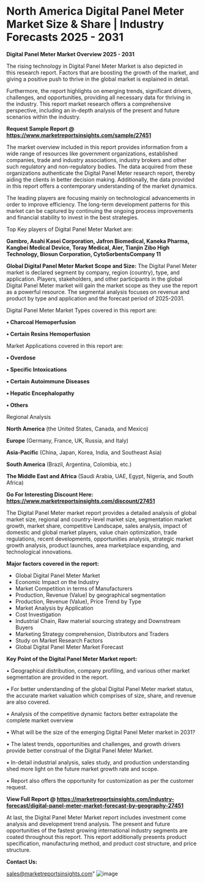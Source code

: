 # North America Digital Panel Meter Market Size & Share | Industry Forecasts 2025 - 2031

<Strong> Digital Panel Meter Market Overview 2025 - 2031</strong>

The rising technology in Digital Panel Meter Market is also depicted in this research report. Factors that are boosting the growth of the market, and giving a positive push to thrive in the global market is explained in detail.

Furthermore, the report highlights on emerging trends, significant drivers, challenges, and opportunities, providing all necessary data for thriving in the industry. This report market research offers a comprehensive perspective, including an in-depth analysis of the present and future scenarios within the industry.

<strong>Request Sample Report @ <a href=https://www.marketreportsinsights.com/sample/27451>https://www.marketreportsinsights.com/sample/27451</a></strong>

The market overview included in this report provides information from a wide range of resources like government organizations, established companies, trade and industry associations, industry brokers and other such regulatory and non-regulatory bodies. The data acquired from these organizations authenticate the Digital Panel Meter research report, thereby aiding the clients in better decision making. Additionally, the data provided in this report offers a contemporary understanding of the market dynamics.

The leading players are focusing mainly on technological advancements in order to improve efficiency. The long-term development patterns for this market can be captured by continuing the ongoing process improvements and financial stability to invest in the best strategies.

Top Key players of Digital Panel Meter Market are:

<strong>Gambro, Asahi Kasei Corporation, Jafron Biomedical, Kaneka Pharma, Kangbei Medical Device, Toray Medical, Aier, Tianjin Zibo High Technology, Biosun Corporation, CytoSorbentsCompany 11</strong>

<strong><b>Global Digital Panel Meter Market Scope and Size:</b></strong>
The Digital Panel Meter market is declared segment by company, region (country), type, and application. Players, stakeholders, and other participants in the global Digital Panel Meter market will gain the market scope as they use the report as a powerful resource. The segmental analysis focuses on revenue and product by type and application and the forecast period of 2025-2031.

Digital Panel Meter Market Types covered in this report are:

<strong>• Charcoal Hemoperfusion

• Certain Resins Hemoperfusion</strong>

Market Applications covered in this report are:

<strong>• Overdose

• Specific Intoxications

• Certain Autoimmune Diseases

• Hepatic Encephalopathy

• Others</strong> 

Regional Analysis

<strong>North America</strong> (the United States, Canada, and Mexico)

<strong>Europe</strong> (Germany, France, UK, Russia, and Italy)

<strong>Asia-Pacific</strong> (China, Japan, Korea, India, and Southeast Asia)

<strong>South America</strong> (Brazil, Argentina, Colombia, etc.)

<strong>The Middle East and Africa</strong> (Saudi Arabia, UAE, Egypt, Nigeria, and South Africa)

<strong>Go For Interesting Discount Here: <a href=https://www.marketreportsinsights.com/discount/27451>https://www.marketreportsinsights.com/discount/27451</a></strong>

The Digital Panel Meter market report provides a detailed analysis of global market size, regional and country-level market size, segmentation market growth, market share, competitive Landscape, sales analysis, impact of domestic and global market players, value chain optimization, trade regulations, recent developments, opportunities analysis, strategic market growth analysis, product launches, area marketplace expanding, and technological innovations.

<strong><b>Major factors covered in the report:</b></strong>
<ul>
  <li>Global Digital Panel Meter Market </li>
  <li>Economic Impact on the Industry</li>
  <li>Market Competition in terms of Manufacturers</li>
  <li>Production, Revenue (Value) by geographical segmentation</li>
  <li>Production, Revenue (Value), Price Trend by Type</li>
  <li>Market Analysis by Application</li>
  <li>Cost Investigation</li>
  <li>Industrial Chain, Raw material sourcing strategy and Downstream Buyers</li>
  <li>Marketing Strategy comprehension, Distributors and Traders</li>
  <li>Study on Market Research Factors</li>
  <li>Global Digital Panel Meter Market Forecast</li>
</ul>

<strong><b>Key Point of the Digital Panel Meter Market report:</b></strong>

• Geographical distribution, company profiling, and various other market segmentation are provided in the report.

• For better understanding of the global Digital Panel Meter market status, the accurate market valuation which comprises of size, share, and revenue are also covered.

• Analysis of the competitive dynamic factors better extrapolate the complete market overview

• What will be the size of the emerging Digital Panel Meter market in 2031?

• The latest trends, opportunities and challenges, and growth drivers provide better construal of the Digital Panel Meter Market.

• In-detail industrial analysis, sales study, and production understanding shed more light on the future market growth rate and scope.

• Report also offers the opportunity for customization as per the customer request.

<strong><b>View Full Report @ <a href=https://marketreportsinsights.com/industry-forecast/digital-panel-meter-market-forecast-by-geography-27451>https://marketreportsinsights.com/industry-forecast/digital-panel-meter-market-forecast-by-geography-27451</a></b></strong>


At last, the Digital Panel Meter Market report includes investment come analysis and development trend analysis. The present and future opportunities of the fastest growing international industry segments are coated throughout this report. This report additionally presents product specification, manufacturing method, and product cost structure, and price structure.

<strong>Contact Us:</strong>

sales@marketreportsinsights.com"
![image](https://github.com/user-attachments/assets/61b7d471-a88c-4a95-bcc3-c29f5b69a351)
